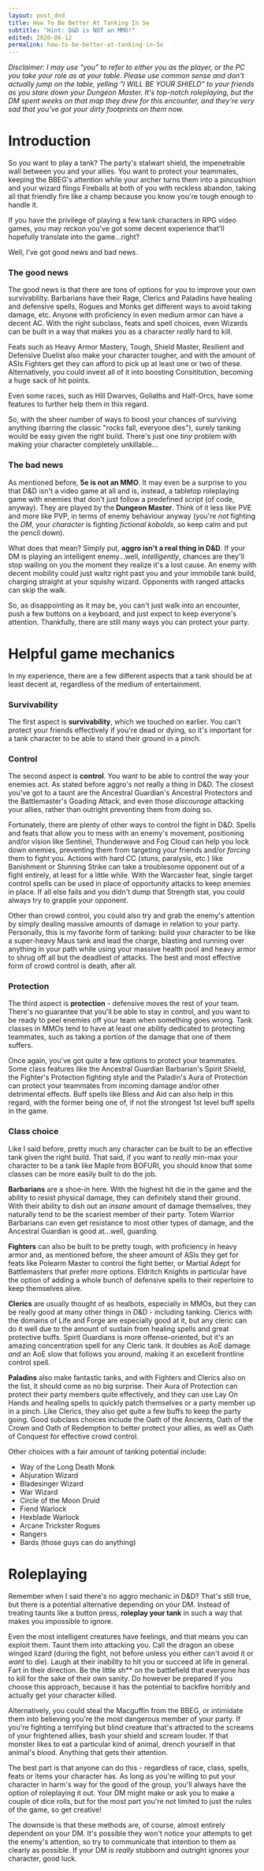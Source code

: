 ```yaml
---
layout: post_dnd
title: How To Be Better At Tanking In 5e
subtitle: "Hint: D&D is NOT an MMO!"
edited: 2020-06-12
permalink: how-to-be-better-at-tanking-in-5e
---
```

*Disclaimer: I may use "you" to refer to either you as the player, or the PC you take your role as at your table. Please use common sense and don't actually jump on the table, yelling "I WILL BE YOUR SHIELD" to your friends as you stare down your Dungeon Master. It's top-notch roleplaying, but the DM spent weeks on that map they drew for this encounter, and they're very sad that you've got your dirty footprints on them now.*

# Introduction

So you want to play a tank? The party's stalwart shield, the impenetrable wall between you and your allies. You want to protect your teammates, keeping the BBEG's attention while your archer turns them into a pincushion and your wizard flings Fireballs at both of you with reckless abandon, taking all that friendly fire like a champ because you know you're tough enough to handle it.

If you have the privilege of playing a few tank characters in RPG video games, you may reckon you've got some decent experience that'll hopefully translate into the game...right?

Well, I've got good news and bad news.

### The good news

The good news is that there are tons of options for you to improve your own survivablilty. Barbarians have their Rage, Clerics and Paladins have healing and defensive spells, Rogues and Monks get different ways to avoid taking damage, etc. Anyone with proficiency in even medium armor can have a decent AC. With the right subclass, feats and spell choices, even Wizards can be built in a way that makes you as a character *really* hard to kill.

Feats such as Heavy Armor Mastery, Tough, Shield Master, Resilient and Defensive Duelist also make your character tougher, and with the amount of ASIs Fighters get they can afford to pick up at least one or two of these. Alternatively, you could invest all of it into boosting Consititution, becoming a huge sack of hit points.

Even some races, such as Hill Dwarves, Goliaths and Half-Orcs, have some features to further help them in this regard.

So, with the sheer number of ways to boost your chances of surviving anything (barring the classic "rocks fall, everyone dies"), surely tanking would be easy given the right build. There's just one *tiny* problem with making your character completely unkillable...

### The bad news

As mentioned before, **5e is not an MMO**. It may even be a surprise to you that D&D isn't a video game at all and is, instead, a tabletop roleplaying game with enemies that don't just follow a predefined script (of code, anyway). They are played by the **Dungeon Master**. Think of it less like PVE and more like PVP, in terms of enemy behaviour anyway (you're *not* fighting the *DM*, your *character* is fighting *fictional kobolds*, so keep calm and put the pencil down).

What does that mean? Simply put, **aggro isn't a real thing in D&D**. If your DM is playing an intelligent enemy...well, *intelligently*, chances are they'll stop wailing on you the moment they realize it's a lost cause. An enemy with decent mobility could just waltz right past you and your immobile tank build, charging straight at your squishy wizard. Opponents with ranged attacks can skip the walk.

So, as disappointing as it may be, you can't just walk into an encounter, push a few buttons on a keyboard, and just expect to keep everyone's attention. Thankfully, there are still many ways you can protect your party.

# Helpful game mechanics

In my experience, there are a few different aspects that a tank should be at least decent at, regardless of the medium of entertainment.

### Survivability

The first aspect is **survivability**, which we touched on earlier. You can't protect your friends effectively if you're dead or dying, so it's important for a tank character to be able to stand their ground in a pinch.

### Control

The second aspect is **control**. You want to be able to control the way your enemies act. As stated before aggro's not really a thing in D&D. The closest you've got to a taunt are the Ancestral Guardian's Ancestral Protectors and the Battlemaster's Goading Attack, and even those *discourage* attacking your allies, rather than outright preventing them from doing so.

Fortunately, there are plenty of other ways to control the fight in D&D. Spells and feats that allow you to mess with an enemy's movement, positioning and/or vision like Sentinel, Thunderwave and Fog Cloud can help you lock down enemies, preventing them from targeting your friends and/or *forcing* them to fight you. Actions with hard CC (stuns, paralysis, etc.) like Banishment or Stunning Strike can take a troublesome opponent out of a fight entirely, at least for a little while. With the Warcaster feat, single target control spells can be used in place of opportunity attacks to keep enemies in place. If all else fails and you didn't dump that Strength stat, you could always try to grapple your opponent.

Other than crowd control, you could also try and grab the enemy's attention by simply dealing massive amounts of damage in relation to your party. Personally, this is my favorite form of tanking: build your character to be like a super-heavy Maus tank and lead the charge, blasting and running over anything in your path while using your massive health pool and heavy armor to shrug off all but the deadliest of attacks. The best and most effective form of crowd control is death, after all.

### Protection

The third aspect is **protection** - defensive moves the rest of your team. There's no guarantee that you'll be able to stay in control, and you want to be ready to peel enemies off your team when something goes wrong. Tank classes in MMOs tend to have at least one ability dedicated to protecting teammates, such as taking a portion of the damage that one of them suffers.

Once again, you've got quite a few options to protect your teammates. Some class features like the Ancestral Guardian Barbarian's Spirit Shield, the Fighter's Protection fighting style and the Paladin's Aura of Protection can protect your teammates from incoming damage and/or other detrimental effects. Buff spells like Bless and Aid can also help in this regard, with the former being one of, if not the strongest 1st level buff spells in the game.

### Class choice

Like I said before, pretty much any character can be built to be an effective tank given the right build. That said, if you want to *really* min-max your character to be a tank like Maple from BOFURI, you should know that some classes can be more easily built to do the job.

**Barbarians** are a shoe-in here. With the highest hit die in the game and the ability to resist physical damage, they can definitely stand their ground. With their ability to dish out an *insane* amount of damage themselves, they naturally tend to be the scariest member of their party. Totem Warrior Barbarians can even get resistance to most other types of damage, and the Ancestral Guardian is good at...well, guarding.

**Fighters** can also be built to be pretty tough, with proficiency in heavy armor and, as mentioned before, the sheer amount of ASIs they get for feats like Polearm Master to control the fight better, or Martial Adept for Battlemasters that prefer more options. Eldritch Knights in particular have the option of adding a whole bunch of defensive spells to their repertoire to keep themselves alive.

**Clerics** are usually thought of as healbots, especially in MMOs, but they can be really good at many other things in D&D - including tanking. Clerics with the domains of Life and Forge are especially good at it, but any cleric can do it well due to the amount of sustain from healing spells and great protective buffs. Spirit Guardians is more offense-oriented, but it's an amazing concentration spell for any Cleric tank. It doubles as AoE damage *and* an AoE slow that follows you around, making it an excellent frontline control spell.

**Paladins** also make fantastic tanks, and with Fighters and Clerics also on the list, it should come as no big surprise. Their Aura of Protection can protect their party members quite effectively, and they can use Lay On Hands and healing spells to quickly patch themselves or a party member up in a pinch. Like Clerics, they also get quite a few buffs to keep the party going. Good subclass choices include the Oath of the Ancients, Oath of the Crown and Oath of Redemption to better protect your allies, as well as Oath of Conquest for effective crowd control.

Other choices with a fair amount of tanking potential include:
- Way of the Long Death Monk
- Abjuration Wizard
- Bladesinger Wizard
- War Wizard
- Circle of the Moon Druid
- Fiend Warlock
- Hexblade Warlock
- Arcane Trickster Rogues
- Rangers
- Bards (those guys can do anything)

# Roleplaying

Remember when I said there's no aggro mechanic in D&D? That's still true, but there is a potential alternative depending on your DM. Instead of treating taunts like a button press, **roleplay your tank** in such a way that makes you impossible to ignore.

Even the most intelligent creatures have feelings, and that means you can exploit them. Taunt them into attacking you. Call the dragon an obese winged lizard (during the fight, not before unless you either can't avoid it or *want* to die). Laugh at their inability to hit you or succeed at life in general. Fart in their direction. Be the little sh** on the battlefield that everyone *has* to kill for the sake of their own sanity. Do however be prepared if you choose this approach, because it has the potential to backfire horribly and actually get your character killed.

Alternatively, you could steal the Macguffin from the BBEG, or intimidate them into believing you're the most dangerous member of your party. If you're fighting a terrifying but blind creature that's attracted to the screams of your frightened allies, bash your shield and scream louder. If that monster likes to eat a particular kind of animal, drench yourself in that animal's blood. Anything that gets their attention.

The best part is that anyone can do this - regardless of race, class, spells, feats or items your character has. As long as you're willing to put your character in harm's way for the good of the group, you'll always have the option of roleplaying it out. Your DM might make or ask you to make a couple of dice rolls, but for the most part you're not limited to just the rules of the game, so get creative!

The downside is that these methods are, of course, almost entirely dependent on your DM. It's possible they won't notice your attempts to get the enemy's attention, so try to communicate that intention to them as clearly as possible. If your DM is *really* stubborn and outright ignores your character, good luck.